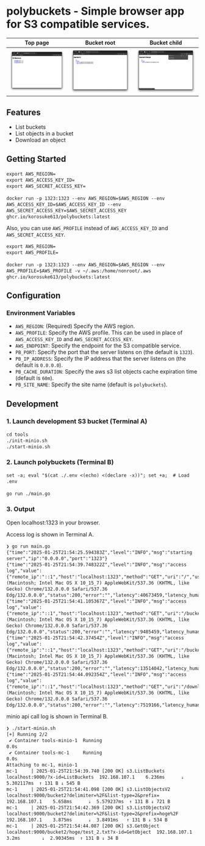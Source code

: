 # polybuckets - Simple browser app for S3 compatible services.

| Top page | Bucket root | Bucket child |
|:--------:|:-----------:|:------------:|
|![](./images/top-page.png) | ![](./images/bucket-root.png) | ![](./images/bucket-child.png) |

## Features
- List buckets
- List objects in a bucket
- Download an object

## Getting Started

```console
export AWS_REGION=
export AWS_ACCESS_KEY_ID=
export AWS_SECRET_ACCESS_KEY=

docker run -p 1323:1323 --env AWS_REGION=$AWS_REGION --env AWS_ACCESS_KEY_ID=$AWS_ACCESS_KEY_ID --env AWS_SECRET_ACCESS_KEY=$AWS_SECRET_ACCESS_KEY ghcr.io/korosuke613/polybuckets:latest
```

Also, you can use `AWS_PROFILE` instead of `AWS_ACCESS_KEY_ID` and `AWS_SECRET_ACCESS_KEY`.

```console
export AWS_REGION=
export AWS_PROFILE=

docker run -p 1323:1323 --env AWS_REGION=$AWS_REGION --env AWS_PROFILE=$AWS_PROFILE -v ~/.aws:/home/nonroot/.aws ghcr.io/korosuke613/polybuckets:latest
```

## Configuration

### Environment Variables

- `AWS_REGION`: (Required) Specify the AWS region.
- `AWS_PROFILE`: Specify the AWS profile. This can be used in place of `AWS_ACCESS_KEY_ID` and `AWS_SECRET_ACCESS_KEY`.
- `AWS_ENDPOINT`: Specify the endpoint for the S3 compatible service.
- `PB_PORT`: Specify the port that the server listens on (the default is `1323`).
- `PB_IP_ADDRESS`: Specify the IP address that the server listens on (the default is `0.0.0.0`).
- `PB_CACHE_DURATION`: Specify the aws s3 list objects cache expiration time (default is `60m`).
- `PB_SITE_NAME`: Specify the site name (default is `polybuckets`).

## Development

### 1. Launch development S3 bucket (Terminal A)

```console
cd tools
./init-minio.sh
./start-minio.sh
```

### 2. Launch polybuckets (Terminal B)

```console
set -a; eval "$(cat ./.env <(echo) <(declare -x))"; set +a;  # Load .env

go run ./main.go
```

### 3. Output

Open localhost:1323 in your browser.

Access log is shown in Terminal A.

```console
❯ go run main.go
{"time":"2025-01-25T21:54:25.594383Z","level":"INFO","msg":"starting server","ip":"0.0.0.0","port":"1323"}
{"time":"2025-01-25T21:54:39.748322Z","level":"INFO","msg":"access log","value":{"remote_ip":"::1","host":"localhost:1323","method":"GET","uri":"/","user_agent":"Mozilla/5.0 (Macintosh; Intel Mac OS X 10_15_7) AppleWebKit/537.36 (KHTML, like Gecko) Chrome/132.0.0.0 Safari/537.36 Edg/132.0.0.0","status":200,"error":"","latency":40673459,"latency_human":"40.673459ms","bytes_in":0,"bytes_out":818}}
{"time":"2025-01-25T21:54:41.105367Z","level":"INFO","msg":"access log","value":{"remote_ip":"::1","host":"localhost:1323","method":"GET","uri":"/bucket2/","user_agent":"Mozilla/5.0 (Macintosh; Intel Mac OS X 10_15_7) AppleWebKit/537.36 (KHTML, like Gecko) Chrome/132.0.0.0 Safari/537.36 Edg/132.0.0.0","status":200,"error":"","latency":9485459,"latency_human":"9.485459ms","bytes_in":0,"bytes_out":1829,"hit_cache":false}}
{"time":"2025-01-25T21:54:42.37454Z","level":"INFO","msg":"access log","value":{"remote_ip":"::1","host":"localhost:1323","method":"GET","uri":"/bucket2/hoge/","user_agent":"Mozilla/5.0 (Macintosh; Intel Mac OS X 10_15_7) AppleWebKit/537.36 (KHTML, like Gecko) Chrome/132.0.0.0 Safari/537.36 Edg/132.0.0.0","status":200,"error":"","latency":13514042,"latency_human":"13.514042ms","bytes_in":0,"bytes_out":1694,"hit_cache":false}}
{"time":"2025-01-25T21:54:44.092354Z","level":"INFO","msg":"access log","value":{"remote_ip":"::1","host":"localhost:1323","method":"GET","uri":"/download/bucket2/hoge/test_2.txt","user_agent":"Mozilla/5.0 (Macintosh; Intel Mac OS X 10_15_7) AppleWebKit/537.36 (KHTML, like Gecko) Chrome/132.0.0.0 Safari/537.36 Edg/132.0.0.0","status":200,"error":"","latency":7519166,"latency_human":"7.519166ms","bytes_in":0,"bytes_out":34}}
```

minio api call log is shown in Terminal B.

```console
❯ ./start-minio.sh
[+] Running 2/2
 ✔ Container tools-minio-1  Running                                                                                                                                                                     0.0s
 ✔ Container tools-mc-1     Running                                                                                                                                                                     0.0s
Attaching to mc-1, minio-1
mc-1     | 2025-01-25T21:54:39.740 [200 OK] s3.ListBuckets localhost:9000/?x-id=ListBuckets  192.168.107.1    6.236ms      ⇣  5.302117ms  ↑ 131 B ↓ 545 B
mc-1     | 2025-01-25T21:54:41.098 [200 OK] s3.ListObjectsV2 localhost:9000/bucket2?delimiter=%2F&list-type=2&prefix=  192.168.107.1    5.658ms      ⇣  5.579237ms  ↑ 131 B ↓ 721 B
mc-1     | 2025-01-25T21:54:42.369 [200 OK] s3.ListObjectsV2 localhost:9000/bucket2?delimiter=%2F&list-type=2&prefix=hoge%2F  192.168.107.1    3.875ms      ⇣  3.8491ms   ↑ 131 B ↓ 534 B
mc-1     | 2025-01-25T21:54:44.087 [200 OK] s3.GetObject localhost:9000/bucket2/hoge/test_2.txt?x-id=GetObject  192.168.107.1    3.2ms        ⇣  2.90345ms  ↑ 131 B ↓ 34 B
```
